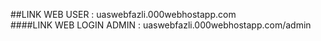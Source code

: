 ##LINK WEB USER : uaswebfazli.000webhostapp.com <br>
####LINK WEB LOGIN ADMIN : uaswebfazli.000webhostapp.com/admin

